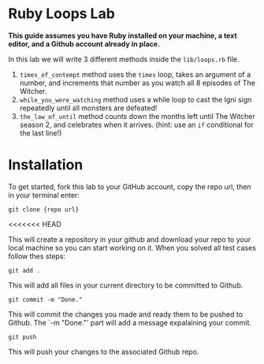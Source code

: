 # Ruby Loops Lab
<strong>This guide assumes you have Ruby installed on your machine, a text editor, and a Github account already in place.</strong>

In this lab we will write 3 different methods inside the `lib/loops.rb` file. 

1. `times_of_contempt` method uses the `times` loop, takes an argument of a number, and increments that number as you watch all 8 episodes of The Witcher.
2. `while_you_were_watching` method uses a while loop to cast the Igni sign repeatedly until all monsters are defeated!
3. `the_law_of_until` method counts down the months left until The Witcher season 2, and celebrates when it arrives. (hint: use an `if` conditional for the last line!)

# Installation 
To get started, fork this lab to your GitHub account, copy the repo url, then in your terminal enter:

```
git clone {repo url}
```
<<<<<<< HEAD

This will create a repository in your github and download your repo to your local machine so you can start working on it. When you solved all test cases follow thes steps:

```
git add .
```
This will add all files in your current directory to be committed to Github.

```
git commit -m "Done."
```
This will commit the changes you made and ready them to be pushed to Github. The `-m "Done."' part will add a message expalaining your commit.

```
git push
```
This will push your changes to the associated Github repo.
